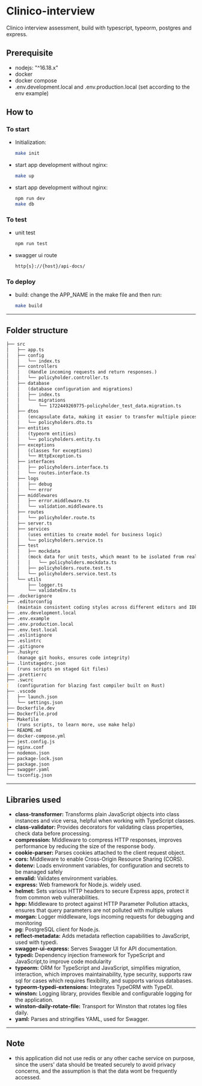 # Clinico-interview

Clinico interview assessment, build with typescript, typeorm, postgres and express.

## Prerequisite

- nodejs: "^16.18.x"
- docker
- docker compose
- .env.development.local and .env.production.local (set according to the env example)

## How to

### To start

- Initialization:

  ```bash
  make init
  ```

- start app development without nginx:

  ```bash
  make up
  ```

- start app development without nginx:

  ```bash
  npm run dev
  make db
  ```

### To test

- unit test

  ```bash
  npm run test
  ```

- swagger ui route

   ```md
   http{s}://{host}/api-docs/
   ```

### To deploy

- build:
  change the APP_NAME in the make file and then run:

  ```bash
  make build
  ```

---

## Folder structure

```markdown
├── src
│   ├── app.ts
│   ├── config
│   │   └── index.ts
│   ├── controllers   
│   │   (Handle incoming requests and return responses.)
│   │   └── policyholder.controller.ts
│   ├── database
│   │   (database configuration and migrations)
│   │   ├── index.ts
│   │   └── migrations
│   │       └── 1722449269775-policyholder_test_data.migration.ts
│   ├── dtos
│   │   (encapsulate data, making it easier to transfer multiple pieces of data in a single object)
│   │   └── policyholders.dto.ts
│   ├── entities
│   │   (typeorm entities)
│   │   └── policyholders.entity.ts
│   ├── exceptions
│   │   (classes for exceptions)
│   │   └── HttpException.ts
│   ├── interfaces
│   │   ├── policyholders.interface.ts
│   │   └── routes.interface.ts
│   ├── logs
│   │   ├── debug
│   │   └── error
│   ├── middlewares
│   │   ├── error.middleware.ts
│   │   └── validation.middleware.ts
│   ├── routes
│   │   └── policyholder.route.ts
│   ├── server.ts
│   ├── services
│   │   (uses entities to create model for business logic)
│   │   └── policyholders.service.ts
│   ├── test
│   │   ├── mockdata
│   │   (mock data for unit tests, which meant to be isolated from real database)
│   │   │   └── policyholders.mockdata.ts
│   │   ├── policyholders.route.test.ts
│   │   └── policyholders.service.test.ts
│   └── utils
│       ├── logger.ts
│       └── validateEnv.ts
├── .dockerignore
├── .editorconfig
|   (maintain consistent coding styles across different editors and IDEs)
├── .env.development.local
├── .env.example
├── .env.production.local
├── .env.test.local
├── .eslintignore
├── .eslintrc
├── .gitignore
├── .huskyrc
|   (manage git hooks, ensures code integrity)
├── .lintstagedrc.json
|   (runs scripts on staged Git files)
├── .prettierrc
├── .swcrc
|   (configuration for blazing fast compiler built on Rust)
├── .vscode
│   ├── launch.json
│   └── settings.json
├── Dockerfile.dev
├── Dockerfile.prod
├── Makefile
|   (runs scripts, to learn more, use make help)
├── README.md
├── docker-compose.yml
├── jest.config.js
├── nginx.conf
├── nodemon.json
├── package-lock.json
├── package.json
├── swagger.yaml
└── tsconfig.json
```

---

## Libraries used

- **class-transformer:**
  Transforms plain JavaScript objects into class instances and vice versa, helpful when working with TypeScript classes.
- **class-validator:**
Provides decorators for validating class properties, check data before processing.
- **compression:**
  Middleware to compress HTTP responses, improves performance by reducing the size of the response body.
- **cookie-parser:**
  Parses cookies attached to the client request object.
- **cors:**
  Middleware to enable Cross-Origin Resource Sharing (CORS).
- **dotenv:**
  Loads environment variables, for configuration and secrets to be managed safely
- **envalid:**
  Validates environment variables.
- **express:**
  Web framework for Node.js. widely used.
- **helmet:**
  Sets various HTTP headers to secure Express apps, protect it from common web vulnerabilities.
- **hpp:**
  Middleware to protect against HTTP Parameter Pollution attacks, ensures that query parameters are not polluted with multiple values
- **morgan:**
  Logger middleware, logs incoming requests for debugging and monitoring
- **pg:**
  PostgreSQL client for Node.js.
- **reflect-metadata:**
  Adds metadata reflection capabilities to JavaScript, used with typedi.
- **swagger-ui-express:**
  Serves Swagger UI for API documentation.
- **typedi:**
  Dependency injection framework for TypeScript and JavaScript,to improve code modularity
- **typeorm:**
  ORM for TypeScript and JavaScript, simplifies migration, interaction, which improves maintainability, type security, supports raw sql for cases which requires flexibility, and supports various databases.
- **typeorm-typedi-extensions:**
  Integrates TypeORM with TypeDI.
- **winston:**
  Logging library, provides flexible and configurable logging for the application.
- **winston-daily-rotate-file:**
  Transport for Winston that rotates log files daily.
- **yaml:**
  Parses and stringifies YAML, used for Swagger.

---

## Note

- this application did not use redis or any other cache service on purpose, since the users' data should be treated securely to avoid privacy concerns, and the assumption is that the data wont be frequently accessed.
